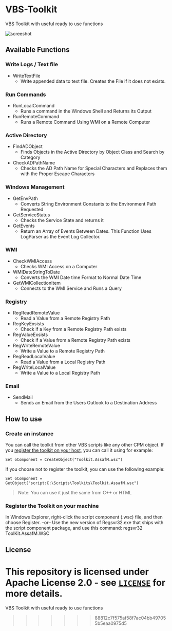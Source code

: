 # VBS-Toolkit
VBS Toolkit with useful ready to use functions

![screeshot](https://lh3.googleusercontent.com/3L-y_gu-tj1RbtWj-SnvG2TGhMqC_1XkqCTC4ZsPvov0OMbB6qH5oo1o5xTIyf924hwcIQ)
## Available Functions
### Write Logs / Text file
- WriteTextFile
	- Write appended data to text file. Creates the File if it does not exists.

### Run Commands
- RunLocalCommand
	- Runs a command in the Windows Shell and Returns its Output
- RunRemoteCommand
	- Runs a Remote Command Using WMI on a Remote Computer

### Active Directory
- FindADObject
	- Finds Objects in the Active Directory by Object Class and Search by Category
- CheckADPathName
	- Checks the AD Path Name for Special Characters and Replaces them with the Proper Escape Characters

### Windows Management
- GetEnvPath
	- Converts String Environment Constants to the Environment Path Requested
- GetServiceStatus
	- Checks the Service State and returns it
- GetEvents
	- Return an Array of Events Between Dates. This Function Uses LogParser as the Event Log Collector.

### WMI
- CheckWMIAccess
	- Checks WMI Access on a Computer
- WMIDateStringToDate
	- Converts the WMI Date time Format to Normal Date Time
- GetWMICollectionItem
	- Connects to the WMI Service and Runs a Query

### Registry
- RegReadRemoteValue
	- Read a Value from a Remote Registry Path
- RegKeyExsists
	- Check if a Key from a Remote Registry Path exists
- RegValueExsists
	- Check if a Value from a Remote Registry Path exists
- RegWriteRemoteValue
	- Write a Value to a Remote Registry Path
- RegReadLocalValue
	- Read a Value from a Local Registry Path
- RegWriteLocalValue
	- Write a Value to a Local Registry Path

### Email
- SendMail
	- Sends an Email from the Users Outlook to a Destination Address

## How to use
### Create an instance
You can call the toolkit from other VBS scripts like any other CPM object.
If you [register the toolkit on your host](Register-the-Toolkit-on-your-machine), you can call it using for example:
```vbs
Set oComponent = CreateObject("Toolkit.AssafM.wsc")
```
If you choose not to register the toolkit, you can use the following example:
```vbs
Set oComponent = GetObject("script:C:\Scripts\Toolkits\Toolkit.AssafM.wsc")
```
> Note: You can use it just the same from C++ or HTML

### Register the Toolkit on your machine
In Windows Explorer, right-click the script component (.wsc) file, and then choose Register.
–or–
Use the new version of Regsvr32.exe that ships with the script component package, and use this command:
regsvr32 ToolKit.AssafM.WSC

## License
This repository is licensed under Apache License 2.0 - see [`LICENSE`](LICENSE) for more details.
=======
 VBS Toolkit with useful ready to use functions
>>>>>>> 88812c7f575af58f7ac04bb497055b5eaa0975d5
